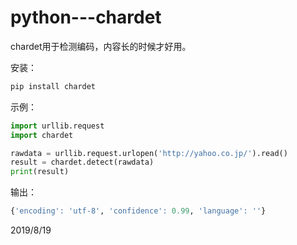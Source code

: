 # python---chardet

chardet用于检测编码，内容长的时候才好用。  

安装：  
```r
pip install chardet
```

示例：  
```python
import urllib.request
import chardet

rawdata = urllib.request.urlopen('http://yahoo.co.jp/').read()
result = chardet.detect(rawdata)
print(result)
```
输出：  
```r
{'encoding': 'utf-8', 'confidence': 0.99, 'language': ''}
```

2019/8/19  
